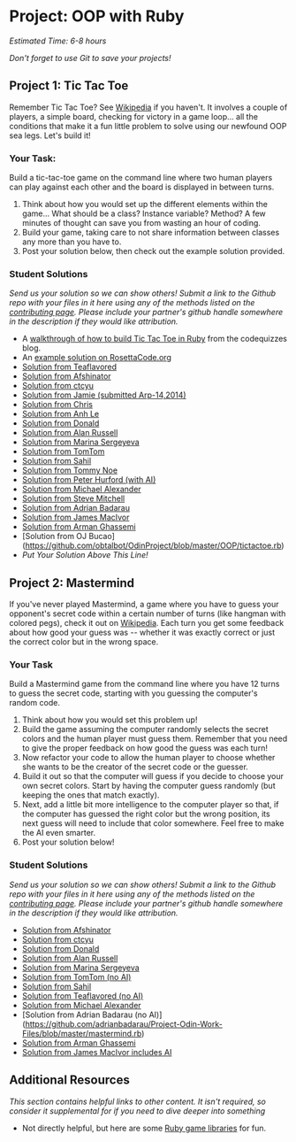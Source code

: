# Project: OOP with Ruby
*Estimated Time: 6-8 hours*

*Don't forget to use Git to save your projects!*

## Project 1: Tic Tac Toe

Remember Tic Tac Toe? See [Wikipedia](http://en.wikipedia.org/wiki/Tic-tac-toe) if you haven't.  It involves a couple of players, a simple board, checking for victory in a game loop... all the conditions that make it a fun little problem to solve using our newfound OOP sea legs.  Let's build it!

### Your Task:

Build a tic-tac-toe game on the command line where two human players can play against each other and the board is displayed in between turns.  

1. Think about how you would set up the different elements within the game... What should be a class? Instance variable?  Method? A few minutes of thought can save you from wasting an hour of coding.
2. Build your game, taking care to not share information between classes any more than you have to.
3. Post your solution below, then check out the example solution provided.

### Student Solutions

*Send us your solution so we can show others! Submit a link to the Github repo with your files in it here using any of the methods listed on the [contributing page](http://github.com/TheOdinProject/curriculum/blob/master/contributing.md).  Please include your partner's github handle somewhere in the description if they would like attribution.*

* A [walkthrough of how to build Tic Tac Toe in Ruby](http://codequizzes.wordpress.com/2013/10/25/creating-a-tic-tac-toe-game-with-ruby/) from the codequizzes blog.
* An [example solution on RosettaCode.org](http://rosettacode.org/wiki/Tic-tac-toe#Ruby)
* [Solution from Teaflavored](https://github.com/Teaflavored/Project-Odin-Ruby-Programming/tree/master/Tic%20Tac%20Toe)
* [Solution from Afshinator](https://github.com/afshinator/playground/tree/master/ticTacToe)
* [Solution from ctcyu](https://github.com/ctcyu/ruby_sandbox/blob/master/tictac.rb)
* [Solution from Jamie (submitted Arp-14,2014)](https://github.com/Jberczel/odin-projects/tree/master/TicTacToe)
* [Solution from Chris](https://github.com/krzysieko/theodinproject/blob/master/oop_with_ruby/tictactoe.rb)
* [Solution from Anh Le](https://github.com/LaDilettante/studying-odin-project/blob/master/3_ruby_programming/project_oop/tic_tac_toe.rb)
* [Solution from Donald](https://github.com/donaldali/odin-ruby/tree/master/project_oop/tictactoe)
* [Solution from Alan Russell](https://github.com/ajrussellaudio/tic-tac-toe)
* [Solution from Marina Sergeyeva](https://github.com/imousterian/OdinProject/blob/master/Project2_3_Ruby_TicTacToe/tictactoe.rb)
* [Solution from TomTom](https://github.com/tim5046/projectOdin/blob/master/IntermediateRuby/ticTacToe.rb)
* [Solution from Sahil](https://github.com/sahilda/the_odin_project/tree/master/oop)
* [Solution from Tommy Noe](https://github.com/thomasjnoe/tic-tac-toe/blob/master/tic_tac_toe.rb)
* [Solution from Peter Hurford (with AI)](https://github.com/peterhurford/tictactoe)
* [Solution from Michael Alexander](https://github.com/betweenparentheses/ruby-oop-projects/blob/master/tictactoe.rb)
* [Solution from Steve Mitchell](https://github.com/Ixpata/tic-tac-toe/blob/master/tic_tac_toe.rb)
* [Solution from Adrian Badarau](https://github.com/adrianbadarau/Project-Odin-Work-Files/blob/master/tic-tac-toe.rb)
* [Solution from James MacIvor](https://github.com/RobotOptimist/tictactoe/blob/master/tictactoe.rb)
* [Solution from Arman Ghassemi](https://github.com/ArmanG/TicTacToe.git)
* [Solution from OJ Bucao] (https://github.com/obtalbot/OdinProject/blob/master/OOP/tictactoe.rb)
* *Put Your Solution Above This Line!*


## Project 2: Mastermind

If you've never played Mastermind, a game where you have to guess your opponent's secret code within a certain number of turns (like hangman with colored pegs), check it out on <a href="http://en.wikipedia.org/wiki/Mastermind_(board_game)">Wikipedia</a>.  Each turn you get some feedback about how good your guess was -- whether it was exactly correct or just the correct color but in the wrong space.

### Your Task

Build a Mastermind game from the command line where you have 12 turns to guess the secret code, starting with you guessing the computer's random code.

1. Think about how you would set this problem up!
2. Build the game assuming the computer randomly selects the secret colors and the human player must guess them.  Remember that you need to give the proper feedback on how good the guess was each turn!
3. Now refactor your code to allow the human player to choose whether she wants to be the creator of the secret code or the guesser.  
4. Build it out so that the computer will guess if you decide to choose your own secret colors.  Start by having the computer guess randomly (but keeping the ones that match exactly).
5. Next, add a little bit more intelligence to the computer player so that, if the computer has guessed the right color but the wrong position, its next guess will need to include that color somewhere.  Feel free to make the AI even smarter.
5. Post your solution below!

### Student Solutions

*Send us your solution so we can show others! Submit a link to the Github repo with your files in it here using any of the methods listed on the [contributing page](http://github.com/TheOdinProject/curriculum/blob/master/contributing.md).  Please include your partner's github handle somewhere in the description if they would like attribution.*

* [Solution from Afshinator](https://github.com/afshinator/playground/tree/master/Mastermind)
* [Solution from ctcyu](https://github.com/ctcyu/ruby_sandbox/blob/master/mastermind.rb)
* [Solution from Donald](https://github.com/donaldali/odin-ruby/tree/master/project_oop/mastermind)
* [Solution from Alan Russell](https://github.com/ajrussellaudio/mastermind)
* [Solution from Marina Sergeyeva](https://github.com/imousterian/OdinProject/blob/master/Project2_3_Ruby_TicTacToe/mastermind.rb)
* [Solution from TomTom (no AI)](https://github.com/tim5046/projectOdin/blob/master/IntermediateRuby/mastermind1.rb)
* [Solution from Sahil](https://github.com/sahilda/the_odin_project/tree/master/oop)
* [Solution from Teaflavored (no AI)](https://github.com/Teaflavored/Project-Odin-Ruby-Programming/tree/master/Mastermind)
* [Solution from Michael Alexander](https://github.com/betweenparentheses/ruby-oop-projects/blob/master/mastermind.rb)
* [Solution from Adrian Badarau (no AI)] (https://github.com/adrianbadarau/Project-Odin-Work-Files/blob/master/mastermind.rb)
* [Solution from Arman Ghassemi](https://github.com/ArmanG/Mastermind)
* [Solution from James MacIvor includes AI](https://github.com/RobotOptimist/mastermind)
## Additional Resources

*This section contains helpful links to other content. It isn't required, so consider it supplemental for if you need to dive deeper into something*


* Not directly helpful, but here are some [Ruby game libraries](https://www.ruby-toolbox.com/categories/game_libraries) for fun.
